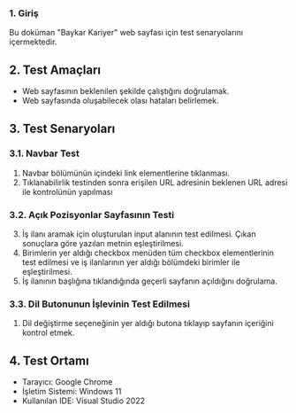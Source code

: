 ### 1. Giriş

Bu doküman "Baykar Kariyer" web sayfası için test senaryolarını içermektedir.


## 2. Test Amaçları

 - Web sayfasının beklenilen şekilde çalıştığını doğrulamak.
 - Web sayfasında oluşabilecek olası hataları belirlemek.

## 3. Test Senaryoları
### 3.1. Navbar Test

 1. Navbar bölümünün içindeki link elementlerine tıklanması.
 2. Tıklanabilirlik testinden sonra erişilen URL adresinin beklenen URL adresi ile kontrolünün yapılması 
### 3.2. Açık Pozisyonlar Sayfasının Testi
 3. İş ilanı aramak için oluşturulan input alanının test edilmesi. Çıkan sonuçlara göre yazılan metnin eşleştirilmesi.
 4. Birimlerin yer aldığı checkbox menüden tüm checkbox elementlerinin test edilmesi ve iş ilanlarının yer aldığı bölümdeki birimler ile eşleştirilmesi.
 5. İş ilanının başlığına tıklandığında geçerli sayfanın açıldığını doğrulama.
### 3.3. Dil Butonunun İşlevinin Test Edilmesi
 1.  Dil değiştirme seçeneğinin yer aldığı butona tıklayıp sayfanın içeriğini kontrol etmek.
## 4. Test Ortamı

-   Tarayıcı: Google Chrome
-   İşletim Sistemi: Windows 11
-   Kullanılan IDE: Visual Studio 2022
